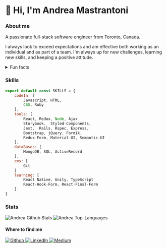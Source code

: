 
# 👋 Hi, I'm Andrea Mastrantoni

### About me
A passionate full-stack software engineer from Toronto, Canada.

I always look to exceed expectations and am effective both working as an individual and as part of a team. I'm always up for new challenges, learning new skills, and keeping a positive attitude. 

<details>
    <summary>Fun facts </summary>
        <p>✈️ - Wannabe Globetrotter</p>
        <p>📖 - Avid Reader</p>
        <p>🎮 - Video/Board Game Enthusiast</p>
        <p>🎲 - D&D Newbie</p>
        <p>🏠 - Previously Framer/Rough Carpenter</p>
        <p>💎 - Former Graphic Designer</p>
        <p>📺 - Tv/Movie Buff </p>
</details>

### Skills
```javascript
export default const SKILLS = {
    codeIn: [
        Javascript, HTML, 
        CSS, Ruby 
    ],
    tools: [
        React, Redux, Node, Ajax 
        Storybook,  Styled-Components, 
        Jest,  Rails, Rspec, Express,
        Bootstrap, jQuery, Formik, 
        Redux-Form, Material-UI, Semantic-UI 
    ],
    dataBases: [
        MongoDB, SQL, ActiveRecord 
    ],
    cms: [
        Git 
    ]
    learning: [
        React Native, Unity, TypeScript 
        React-Hook-Form, React-Final-Form 
    ]
}
```

### Stats 
![Andrea Github Stats](https://andmast-github-stats.vercel.app/api?username=andmast&show_icons=true&count_private=true&hide=contribs,issues,prs&theme=onedark)
![Andrea Top-Languages](https://andmast-github-stats.vercel.app/api/top-langs/?username=andmast&hide=html&theme=onedark)

#### Where to find me
<p>
    <a href="https://github.com/andmast" target="_blank">
        <img alt="Github" src="https://img.shields.io/badge/GitHub-%2312100E.svg?&style=for-the-badge&logo=Github&logoColor=white" />
    </a> 
    <a href="https://www.linkedin.com/in/andrea-mastrantoni" target="_blank">
        <img alt="LinkedIn" src="https://img.shields.io/badge/linkedin-%230077B5.svg?&style=for-the-badge&logo=linkedin&logoColor=white" />
    </a>
    <a href="https://medium.com/@anmastrantoni" target="_blank">
        <img alt="Medium" src="https://img.shields.io/badge/medium-%2312100E.svg?&style=for-the-badge&logo=medium&logoColor=white" />
    </a>
</p>